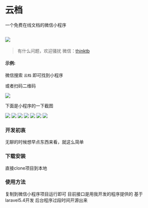 
# 云档

一个免费在线文档的微信小程序

 ![](http://otbx7z2z0.bkt.clouddn.com/cloud-doc-logo.jpg_120x120.jpg)
-------------

> 有什么问题，欢迎骚扰
微信：[thinktb]()  




#### 示例:  
微信搜索 `云档` 即可找到小程序

或者扫码二维码

 ![](http://otbx7z2z0.bkt.clouddn.com/gh_52a837af05b4_860.jpg!300w)

下面是小程序的一下截图

![](http://otbx7z2z0.bkt.clouddn.com/cloud-docIMG_1376.PNG!300w)
![](http://otbx7z2z0.bkt.clouddn.com/cloud-docIMG_1377.PNG!300w)
![](http://otbx7z2z0.bkt.clouddn.com/cloud-docIMG_1378.PNG!300w)
![](http://otbx7z2z0.bkt.clouddn.com/cloud-docIMG_1381.PNG!300w)
![](http://otbx7z2z0.bkt.clouddn.com/cloud-docIMG_1380.PNG!300w)
![](http://otbx7z2z0.bkt.clouddn.com/cloud-docIMG_1379.PNG!300w)
![](http://otbx7z2z0.bkt.clouddn.com/cloud-docIMG_1341.PNG!300w)



### 开发初衷
无聊的时候想早点东西来看，就这么简单


### 下载安装
直接clone项目到本地

### 使用方法
复制到微信小程序项目运行即可  目前接口是用我开发的程序提供的  基于laravel5.4开发
后台程序过段时间开源出来

